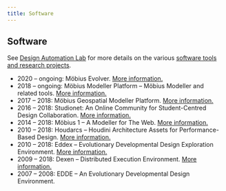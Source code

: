 ```yaml
---
title: Software
---
```

## Software

See [Design Automation Lab](http://design-automation.net) for more details on the various [software tools and research projects](http://design-automation.net/research.html).

- 2020 – ongoing: Möbius Evolver. [More information.](https://github.com/design-automation/mobius-evo)
- 2018 – ongoing: Möbius Modeller Platform – Möbius Modeller and related tools. [More information.](http://design-automation.net/software/mobius.html)
- 2017 – 2018: Möbius Geospatial Modeller Platform. [More information.](http://design-automation.net/software/mobius.html)
- 2016 – 2018: Studionet: An Online Community for Student-Centred Design Collaboration. [More information.](http://design-automation.net/projects/studionet.html)
- 2014 – 2018: Möbius 1 – A Modeller for The Web. [More information.](http://design-automation.net/software/mobius/mobius_prototype.html)
- 2010 – 2018: Houdarcs – Houdini Architecture Assets for Performance-Based Design. [More information.](http://design-automation.net/software/houdarcs.html)
- 2010 – 2018: Eddex – Evolutionary Developmental Design Exploration Environment. [More information.](http://design-automation.net/software/eddex.html)
- 2009 – 2018: Dexen – Distributed Execution Environment. [More information.](http://design-automation.net/software/dexen.html)
- 2007 – 2008: EDDE – An Evolutionary Developmental Design Environment.
